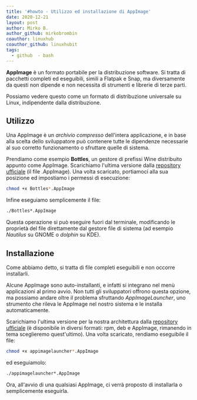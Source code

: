 ```yaml
---
title: '#howto - Utilizzo ed installazione di AppImage'
date: 2020-12-21
layout: post
author: Mirko B.
author_github: mirkobrombin
coauthor: linuxhub
coauthor_github: linuxhubit
tags:
  - github  - bash
---
```

**AppImage** è un formato portabile per la distribuzione software. Si tratta di pacchetti completi ed eseguibili, simili a Flatpak e Snap, ma diversamente da questi non dipende e non necessita di strumenti e librerie di terze parti.

Possiamo vedere questo come un formato di distribuzione universale su Linux, indipendente dalla distribuzione.

## Utilizzo
Una AppImage è un *archivio compresso* dell'intera applicazione, e in base alla scelta dello sviluppatore può contenere tutte le dipendenze necessarie al suo corretto funzionamento o sfruttare quelle di sistema.

Prendiamo come esempio **Bottles**, un gestore di prefissi Wine distribuito appunto come AppImage. Scarichiamo l'ultima versione dalla [repository ufficiale](https://github.com/bottlesdevs/Bottles/releases/tag/continuous) (il file .AppImage). Una volta scaricato, portiamoci alla sua posizione ed impostiamo i permessi di esecuzione:

```bash
chmod +x Bottles*.AppImage
```

Infine eseguiamo semplicemente il file:

```bash
./Bottles*.AppImage
```

Questa operazione si può eseguire fuori dal terminale, modificando le proprietà del file direttamente dal gestore file di sistema (ad esempio *Nautilus* su GNOME o *dolphin* su KDE).

## Installazione
Come abbiamo detto, si tratta di file completi eseguibili e non occorre installarli.

Alcune AppImage sono auto-installanti, e infatti si integrano nel menù applicazioni al primo avvio. Non tutti gli sviluppatori offrono questa opzione, ma possiamo andare oltre il problema sfruttando *AppImageLauncher*, uno strumento che rileva le AppImage nel nostro sistema e le installa automaticamente.

Scarichiamo l'ultima versione per la nostra architettura dalla [repository ufficiale](https://github.com/TheAssassin/AppImageLauncher/releases/tag/continuous) (è disponibile in diversi formati: rpm, deb e AppImage, rimanendo in tema sceglieremo quest'ultimo). Una volta scaricato, rendiamo eseguibile il file:

```bash
chmod +x appimagelauncher*.AppImage
```

ed eseguiamolo:

```bash
./appimagelauncher*.AppImage
```

Ora, all'avvio di una qualsiasi AppImage, ci verrà proposto di installarla o semplicemente eseguirla.


